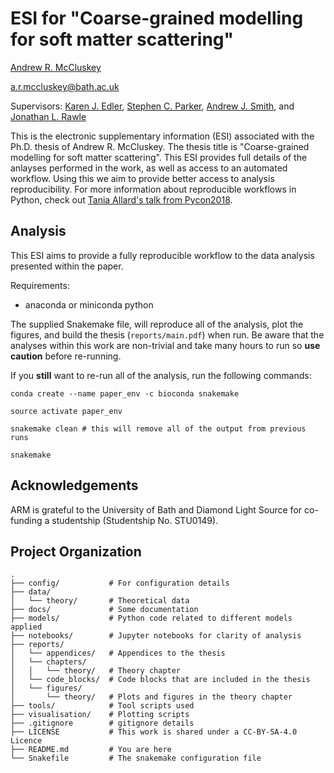 # ESI for "Coarse-grained modelling for soft matter scattering"

[Andrew R. McCluskey](https://orcid.org/0000-0003-3381-5911)

[a.r.mccluskey@bath.ac.uk](mailto:a.r.mccluskey@bath.ac.uk)

Supervisors: [Karen J. Edler](https://orcid.org/0000-0001-5822-0127), [Stephen C. Parker](https://orcid.org/0000-0003-3804-0975), [Andrew J. Smith](https://orcid.org/0000-0003-3745-7082), and [Jonathan L. Rawle](https://orcid.org/0000-0001-8767-4443)

This is the electronic supplementary information (ESI) associated with the Ph.D. thesis of Andrew R. McCluskey.
The thesis title is "Coarse-grained modelling for soft matter scattering".
This ESI provides full details of the anlayses performed in the work, as well as access to an automated workflow.
Using this we aim to provide better access to analysis reproducibility.
For more information about reproducible workflows in Python, check out [Tania Allard's talk from Pycon2018](http://bitsandchips.me/Talks/PyCon.html#/title).

## Analysis

This ESI aims to provide a fully reproducible workflow to the data analysis presented within the paper.

Requirements:

- anaconda or miniconda python

The supplied Snakemake file, will reproduce all of the analysis, plot the figures, and build the thesis (`reports/main.pdf`) when run.
Be aware that the analyses within this work are non-trivial and take many hours to run so **use caution** before re-running.

If you **still** want to re-run all of the analysis, run the following commands:

```
conda create --name paper_env -c bioconda snakemake

source activate paper_env

snakemake clean # this will remove all of the output from previous runs

snakemake
```

## Acknowledgements

ARM is grateful to the University of Bath and Diamond Light Source for co-funding a studentship (Studentship No. STU0149).

## Project Organization

    .
    ├── config/           # For configuration details
    ├── data/
    │   └── theory/       # Theoretical data
    ├── docs/             # Some documentation
    ├── models/           # Python code related to different models applied
    ├── notebooks/        # Jupyter notebooks for clarity of analysis
    ├── reports/        
    │   └── appendices/   # Appendices to the thesis
    │   └── chapters/     
    │   │   └── theory/   # Theory chapter
    │   └── code_blocks/  # Code blocks that are included in the thesis
    │   └── figures/      
    │       └── theory/   # Plots and figures in the theory chapter
    ├── tools/            # Tool scripts used
    ├── visualisation/    # Plotting scripts
    ├── .gitignore        # gitignore details
    ├── LICENSE           # This work is shared under a CC-BY-SA-4.0 Licence
    ├── README.md         # You are here
    └── Snakefile         # The snakemake configuration file
